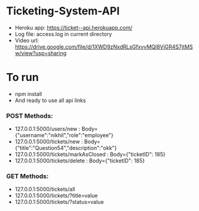 # Ticketing-System-API

- Heroku app: https://ticket--api.herokuapp.com/
- Log file: access.log in current directory
- Video url: https://drive.google.com/file/d/1XWD9zNxdRLsGfxyvMQl8ViGR4S7jtMSw/view?usp=sharing


# To run
- npm install
- And ready to use all api links 

### POST Methods:
- 127.0.0.1:5000/users/new : Body={"username":"nikhil","role":"employee"}
- 127.0.0.1:5000/tickets/new : Body={"title":"Question54","description":"okk"}
- 127.0.0.1:5000/tickets/markAsClosed : Body={"ticketID": 185}
- 127.0.0.1:5000/tickets/delete : Body={"ticketID": 185}

### GET Methods:
- 127.0.0.1:5000/tickets/all
- 127.0.0.1:5000/tickets/?title=value
- 127.0.0.1:5000/tickets/?status=value
